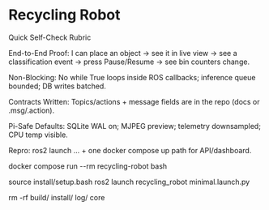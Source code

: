 # Recycling Robot
Quick Self-Check Rubric 

End-to-End Proof: I can place an object → see it in live view → see a classification event → press Pause/Resume → see bin counters change.

Non-Blocking: No while True loops inside ROS callbacks; inference queue bounded; DB writes batched.

Contracts Written: Topics/actions + message fields are in the repo (docs or .msg/.action).

Pi-Safe Defaults: SQLite WAL on; MJPEG preview; telemetry downsampled; CPU temp visible.

Repro: ros2 launch ... + one docker compose up path for API/dashboard.


docker compose run --rm recycling-robot bash

source install/setup.bash
ros2 launch recycling_robot minimal.launch.py


rm -rf build/ install/ log/ core






